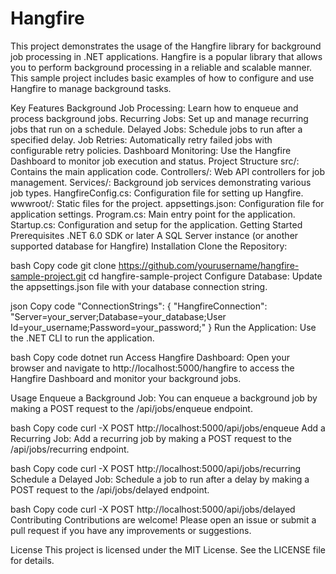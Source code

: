 # Hangfire
This project demonstrates the usage of the Hangfire library for background job processing in .NET applications. Hangfire is a popular library that allows you to perform background processing in a reliable and scalable manner. This sample project includes basic examples of how to configure and use Hangfire to manage background tasks.

Key Features
Background Job Processing: Learn how to enqueue and process background jobs.
Recurring Jobs: Set up and manage recurring jobs that run on a schedule.
Delayed Jobs: Schedule jobs to run after a specified delay.
Job Retries: Automatically retry failed jobs with configurable retry policies.
Dashboard Monitoring: Use the Hangfire Dashboard to monitor job execution and status.
Project Structure
src/: Contains the main application code.
Controllers/: Web API controllers for job management.
Services/: Background job services demonstrating various job types.
HangfireConfig.cs: Configuration file for setting up Hangfire.
wwwroot/: Static files for the project.
appsettings.json: Configuration file for application settings.
Program.cs: Main entry point for the application.
Startup.cs: Configuration and setup for the application.
Getting Started
Prerequisites
.NET 6.0 SDK or later
A SQL Server instance (or another supported database for Hangfire)
Installation
Clone the Repository:

bash
Copy code
git clone https://github.com/yourusername/hangfire-sample-project.git
cd hangfire-sample-project
Configure Database:
Update the appsettings.json file with your database connection string.

json
Copy code
"ConnectionStrings": {
    "HangfireConnection": "Server=your_server;Database=your_database;User Id=your_username;Password=your_password;"
}
Run the Application:
Use the .NET CLI to run the application.

bash
Copy code
dotnet run
Access Hangfire Dashboard:
Open your browser and navigate to http://localhost:5000/hangfire to access the Hangfire Dashboard and monitor your background jobs.

Usage
Enqueue a Background Job:
You can enqueue a background job by making a POST request to the /api/jobs/enqueue endpoint.

bash
Copy code
curl -X POST http://localhost:5000/api/jobs/enqueue
Add a Recurring Job:
Add a recurring job by making a POST request to the /api/jobs/recurring endpoint.

bash
Copy code
curl -X POST http://localhost:5000/api/jobs/recurring
Schedule a Delayed Job:
Schedule a job to run after a delay by making a POST request to the /api/jobs/delayed endpoint.

bash
Copy code
curl -X POST http://localhost:5000/api/jobs/delayed
Contributing
Contributions are welcome! Please open an issue or submit a pull request if you have any improvements or suggestions.

License
This project is licensed under the MIT License. See the LICENSE file for details.
